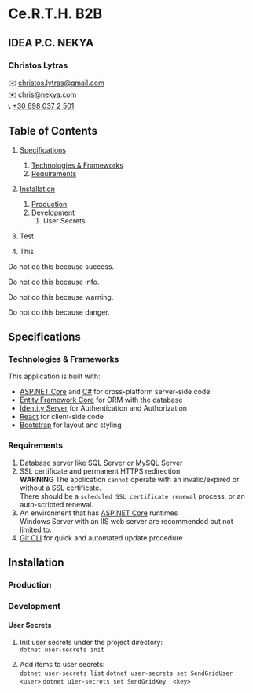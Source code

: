 # Ce.R.T.H. B2B

<div class="intro">
  <div class="banner">
    <h2>IDEA P.C. NEKYA</h2>
    <h3>Christos Lytras</h3>
    <div class="contact">
      ✉️ <a href="mailto:christos.lytras@gmail.com">christos.lytras@gmail.com</a><br>
      ✉️ <a href="mailto:chris@nekya.com">chris@nekya.com</a><br>
      📞 <a href="tel:+306980372501">+30 698 037 2 501</a>
    </div>
  </div>
</div>

<div class="page"/>

## Table of Contents

1. [Specifications](#Specifications)
   1. [Technologies & Frameworks](#Specifications-TechnologiesFramworks)
   1. [Requirements](#Specifications-Requirements)
1. [Installation](#Installation)
   1. [Production](#Installation-Production)
   1. [Development](#Installation-Development)
      1. User Secrets


1. Test
1. This

<div class="alert success">
  <p>Do not do this because success.</p>
</div>

<div class="alert info">
  <p>Do not do this because info.</p>
</div>

<div class="alert warning">
  <p>Do not do this because warning.</p>
</div>

<div class="alert danger">
  <p>Do not do this because danger.</p>
</div>


<div class="page"/>


## Specifications

### Technologies & Frameworks

This application is built with:

- [ASP.NET Core][1] and [C#][2] for cross-platform server-side code
- [Entity Framework Core][5] for ORM with the database
- [Identity Server][6] for Authentication and Authorization
- [React][3] for client-side code
- [Bootstrap][4] for layout and styling

### Requirements

1. Database server like SQL Server or MySQL Server
1. SSL certificate and permanent HTTPS redirection  
   **WARNING** The application `cannot` operate with an invalid/expired or without a SSL certificate.  
   There should be a `scheduled SSL certificate renewal` process, or an auto-scripted renewal.
1. An environment that has [ASP.NET Core][1] runtimes  
   Windows Server with an IIS web server are recommended but not limited to.
1. [Git CLI][7] for quick and automated update procedure

<div class="page"/>

## Installation

### Production

### Development

#### User Secrets

1. Init user secrets under the project directory:<br>
`dotnet user-secrets init`

1. Add items to user secrets:<br>
`dotnet user-secrets list`
`dotnet user-secrets set SendGridUser <user>`
`dotnet u1er-secrets set SendGridKey  <key>`




[1]: https://get.asp.net/
[2]: https://msdn.microsoft.com/en-us/library/67ef8sbd.aspx
[3]: https://facebook.github.io/react/
[4]: http://getbootstrap.com/
[5]: https://docs.microsoft.com/en-us/ef/
[6]: https://identityserver4.readthedocs.io/en/latest/
[7]: https://git-scm.com/

